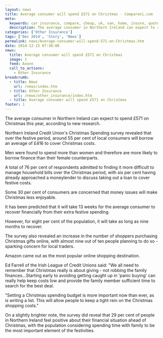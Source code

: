 ```yaml
---
layout: news
title: Average consumer will spend £571 on Christmas - Compareni.com
meta:
  keywords: car insurance, compare, cheap, uk, van, home, insure, quotes, online, comparison, bike, loans, life
  description: The average consumer in Northern Ireland can expect to spend &pound;571 on Christmas this year, according to new research
categories: ['Other Insurance']
tags: ['Dec 2014', 'Story', 'News']
permalink: news/Average-consumer-will-spend-571-on-Christmas.htm
date: 2014-12-15 07:30:00
news:
  title: Average consumer will spend £571 on Christmas
  image: 1
  feed: Axonn
  call_to_actions:
    - Other Insurance
breadcrumb:
  - title: News
    url: /news/index.htm
  - title: Other Insurance
    url: /news/other_insurance/index.htm
  - title: Average consumer will spend £571 on Christmas
footer: 1
---
```


The average consumer in Northern Ireland can expect to spend &pound;571 on Christmas this year, according to new research.

Northern Ireland Credit Union&#39;s Christmas Spending survey revealed that over the festive period, around 55 per cent of local consumers will borrow an average of &pound;416 to cover Christmas costs.

Men were found to spend more than women and therefore are more likely to borrow finance than their female counterparts.

A total of 76 per cent of respondents admitted to finding it more difficult to manage household bills over the Christmas period, with six per cent having already approached a moneylender to discuss taking out a loan to cover festive costs.

Some 30 per cent of consumers are concerned that money issues will make Christmas less enjoyable.

It has been predicted that it will take 13 weeks for the average consumer to recover financially from their extra festive spending.

However, for eight per cent of the population, it will take as long as nine months to recover.

The survey also revealed an increase in the number of shoppers purchasing Christmas gifts online, with almost nine out of ten people planning to do so - sparking concern for local traders.

Amazon came out as the most popular online shopping destination.

Ed Farrell of the Irish League of Credit Unions said: &quot;We all need to remember that Christmas really is about giving - not robbing the family finances...Starting early to avoiding getting caught up in &#39;panic buying&#39; can really help keep costs low and provide the family member sufficient time to search for the best deal.

&quot;Setting a Christmas spending budget is more important now than ever, as is writing a list. This will allow people to keep a tight rein on the Christmas shopping costs.&quot;

On a slightly brighter note, the survey did reveal that 29 per cent of people in Northern Ireland feel positive about their financial situation ahead of Christmas, with the population considering spending time with family to be the most important element of the festivities.

